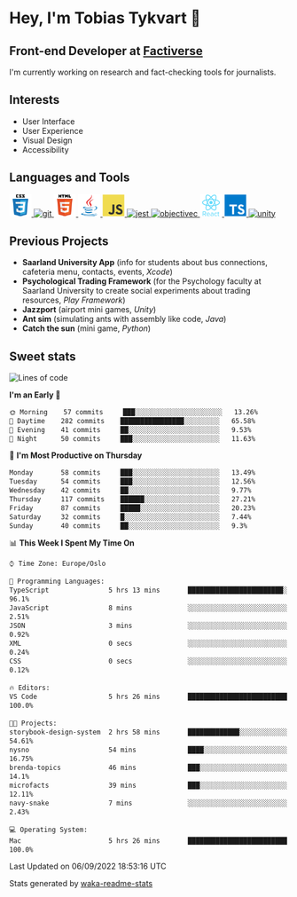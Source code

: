 # Hey, I'm Tobias Tykvart 🦉
## Front-end Developer at [Factiverse](https://www.factiverse.no/)

I'm currently working on research and fact-checking tools for journalists.

## Interests

- User Interface
- User Experience
- Visual Design
- Accessibility

## Languages and Tools
<p align="left"> <a href="https://www.w3schools.com/css/" target="_blank" rel="noreferrer"> <img src="https://raw.githubusercontent.com/devicons/devicon/master/icons/css3/css3-original-wordmark.svg" alt="css3" width="40" height="40"/> </a> <a href="https://git-scm.com/" target="_blank" rel="noreferrer"> <img src="https://www.vectorlogo.zone/logos/git-scm/git-scm-icon.svg" alt="git" width="40" height="40"/> </a> <a href="https://www.w3.org/html/" target="_blank" rel="noreferrer"> <img src="https://raw.githubusercontent.com/devicons/devicon/master/icons/html5/html5-original-wordmark.svg" alt="html5" width="40" height="40"/> </a> <a href="https://www.java.com" target="_blank" rel="noreferrer"> <img src="https://raw.githubusercontent.com/devicons/devicon/master/icons/java/java-original.svg" alt="java" width="40" height="40"/> </a> <a href="https://developer.mozilla.org/en-US/docs/Web/JavaScript" target="_blank" rel="noreferrer"> <img src="https://raw.githubusercontent.com/devicons/devicon/master/icons/javascript/javascript-original.svg" alt="javascript" width="40" height="40"/> </a> <a href="https://jestjs.io" target="_blank" rel="noreferrer"> <img src="https://www.vectorlogo.zone/logos/jestjsio/jestjsio-icon.svg" alt="jest" width="40" height="40"/> </a> <a href="https://developer.apple.com/library/archive/documentation/Cocoa/Conceptual/ProgrammingWithObjectiveC/Introduction/Introduction.html" target="_blank" rel="noreferrer"> <img src="https://www.vectorlogo.zone/logos/apple_objectivec/apple_objectivec-icon.svg" alt="objectivec" width="40" height="40"/> </a> <a href="https://reactjs.org/" target="_blank" rel="noreferrer"> <img src="https://raw.githubusercontent.com/devicons/devicon/master/icons/react/react-original-wordmark.svg" alt="react" width="40" height="40"/> </a> <a href="https://www.typescriptlang.org/" target="_blank" rel="noreferrer"> <img src="https://raw.githubusercontent.com/devicons/devicon/master/icons/typescript/typescript-original.svg" alt="typescript" width="40" height="40"/> </a> <a href="https://unity.com/" target="_blank" rel="noreferrer"> <img src="https://www.vectorlogo.zone/logos/unity3d/unity3d-icon.svg" alt="unity" width="40" height="40"/> </a> </p>

## Previous Projects

- **Saarland University App** (info for students about bus connections, cafeteria menu, contacts, events, *Xcode*)
- **Psychological Trading Framework** (for the Psychology faculty at Saarland University to create social experiments about trading resources, *Play Framework*)
- **Jazzport** (airport mini games, *Unity*)
- **Ant sim** (simulating ants with assembly like code, *Java*)
- **Catch the sun** (mini game, *Python*)

## Sweet stats

<!--START_SECTION:waka-->
![Lines of code](https://img.shields.io/badge/From%20Hello%20World%20I%27ve%20Written-78%20Thousand%20lines%20of%20code-blue)

**I'm an Early 🐤** 

```text
🌞 Morning    57 commits     ███░░░░░░░░░░░░░░░░░░░░░░   13.26% 
🌆 Daytime    282 commits    ████████████████░░░░░░░░░   65.58% 
🌃 Evening    41 commits     ██░░░░░░░░░░░░░░░░░░░░░░░   9.53% 
🌙 Night      50 commits     ███░░░░░░░░░░░░░░░░░░░░░░   11.63%

```
📅 **I'm Most Productive on Thursday** 

```text
Monday       58 commits     ███░░░░░░░░░░░░░░░░░░░░░░   13.49% 
Tuesday      54 commits     ███░░░░░░░░░░░░░░░░░░░░░░   12.56% 
Wednesday    42 commits     ██░░░░░░░░░░░░░░░░░░░░░░░   9.77% 
Thursday     117 commits    ██████░░░░░░░░░░░░░░░░░░░   27.21% 
Friday       87 commits     █████░░░░░░░░░░░░░░░░░░░░   20.23% 
Saturday     32 commits     █░░░░░░░░░░░░░░░░░░░░░░░░   7.44% 
Sunday       40 commits     ██░░░░░░░░░░░░░░░░░░░░░░░   9.3%

```


📊 **This Week I Spent My Time On** 

```text
⌚︎ Time Zone: Europe/Oslo

💬 Programming Languages: 
TypeScript               5 hrs 13 mins       ████████████████████████░   96.1% 
JavaScript               8 mins              ░░░░░░░░░░░░░░░░░░░░░░░░░   2.51% 
JSON                     3 mins              ░░░░░░░░░░░░░░░░░░░░░░░░░   0.92% 
XML                      0 secs              ░░░░░░░░░░░░░░░░░░░░░░░░░   0.24% 
CSS                      0 secs              ░░░░░░░░░░░░░░░░░░░░░░░░░   0.12%

🔥 Editors: 
VS Code                  5 hrs 26 mins       █████████████████████████   100.0%

🐱‍💻 Projects: 
storybook-design-system  2 hrs 58 mins       █████████████░░░░░░░░░░░░   54.61% 
nysno                    54 mins             ████░░░░░░░░░░░░░░░░░░░░░   16.75% 
brenda-topics            46 mins             ███░░░░░░░░░░░░░░░░░░░░░░   14.1% 
microfacts               39 mins             ███░░░░░░░░░░░░░░░░░░░░░░   12.11% 
navy-snake               7 mins              ░░░░░░░░░░░░░░░░░░░░░░░░░   2.43%

💻 Operating System: 
Mac                      5 hrs 26 mins       █████████████████████████   100.0%

```


 Last Updated on 06/09/2022 18:53:16 UTC
<!--END_SECTION:waka-->
Stats generated by [waka-readme-stats](https://github.com/anmol098/waka-readme-stats)
